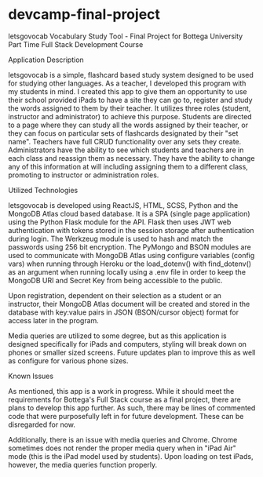 # devcamp-final-project

letsgovocab Vocabulary Study Tool - Final Project for Bottega University Part Time Full Stack Development Course

Application Description

  letsgovocab is a simple, flashcard based study system designed to be used for studying other languages. As a teacher, I developed this program with my students in mind. I created this app to give them an opportunity to use their school provided iPads to have a site they can go to, register and study the words assigned to them by their teacher. It utilizes three roles (student, instructor and administrator) to achieve this purpose. Students are directed to a page where they can study all the words assigned by their teacher, or they can focus on particular sets of flashcards designated by their "set name". Teachers have full CRUD functionality over any sets they create. Administrators have the ability to see which students and teachers are in each class and reassign them as necessary. They have the ability to change any of this information at will including assigning them to a different class, promoting to instructor or administration roles. 

Utilized Technologies

  letsgovocab is developed using ReactJS, HTML, SCSS, Python and the MongoDB Atlas cloud based database. It is a SPA (single page application) using the Python Flask module for the API. Flask then uses JWT web authentication with tokens stored in the session storage after authentication during login. The Werkzeug module is used to hash and match the passwords using 256 bit encryption. The PyMongo and BSON modules are used to communicate with MongoDB Atlas using configure variables (config vars) when running through Heroku or the load_dotenv() with find_dotenv() as an argument when running locally using a .env file in order to keep the MongoDB URI and Secret Key from being accessible to the public. 

  Upon registration, dependent on their selection as a student or an instructor, their MongoDB Atlas document will be created and stored in the database with key:value pairs in JSON (BSON/cursor object) format for access later in the program.

  Media queries are utilized to some degree, but as this application is designed specifically for iPads and computers, styling will break down on phones or smaller sized screens. Future updates plan to improve this as well as configure for various phone sizes.

Known Issues

  As mentioned, this app is a work in progress. While it should meet the requirements for Bottega's Full Stack course as a final project, there are plans to develop this app further. As such, there may be lines of commented code that were purposefully left in for future development. These can be disregarded for now.

  Additionally, there is an issue with media queries and Chrome. Chrome sometimes does not render the proper media query when in "iPad Air" mode (this is the iPad model used by students). Upon loading on test iPads, however, the media queries function properly. 
